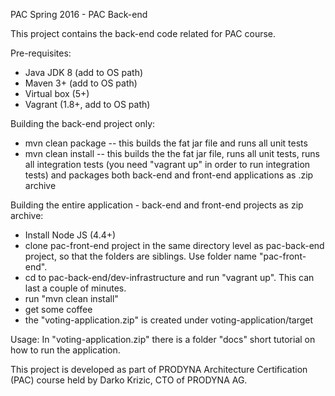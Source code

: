 PAC Spring 2016 - PAC Back-end

This project contains the back-end code related for PAC course.

Pre-requisites:
- Java JDK 8 (add to OS path)
- Maven 3+ (add to OS path)
- Virtual box (5+)
- Vagrant (1.8+, add to OS path)

Building the back-end project only:
- mvn clean package -- this builds the fat jar file and runs all unit tests
- mvn clean install -- this builds the the fat jar file, runs all unit tests, runs all integration tests (you need "vagrant up" in order to run integration tests) and packages both back-end and front-end applications as .zip archive

Building the entire application - back-end and front-end projects as zip archive:
- Install Node JS (4.4+)
- clone pac-front-end project in the same directory level as pac-back-end project, so that the folders are siblings. Use folder name "pac-front-end".
- cd to pac-back-end/dev-infrastructure and run "vagrant up". This can last a couple of minutes.
- run "mvn clean install"
- get some coffee
- the "voting-application.zip" is created under voting-application/target

Usage:
In "voting-application.zip" there is a folder "docs" short tutorial on how to run the application.

This project is developed as part of PRODYNA Architecture Certification (PAC) course held by Darko Krizic, CTO of PRODYNA AG.